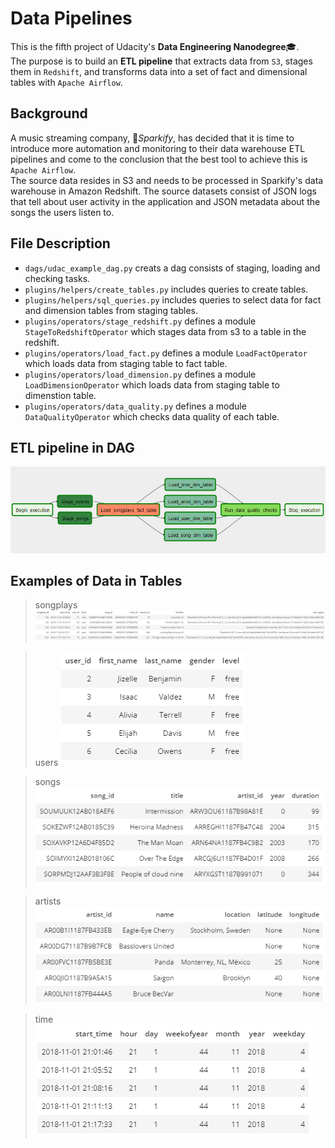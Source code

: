 # Data Pipelines
This is the fifth project of Udacity's **Data Engineering Nanodegree**:mortar_board:.  
The purpose is to build an **ETL pipeline** that extracts data from `S3`, stages them in `Redshift`, and transforms data into a set of fact and dimensional tables with `Apache Airflow`.

## Background
A music streaming company, :musical_note:*Sparkify*, has decided that it is time to introduce more automation and monitoring to their data warehouse ETL pipelines and come to the conclusion that the best tool to achieve this is `Apache Airflow`.  
The source data resides in S3 and needs to be processed in Sparkify's data warehouse in Amazon Redshift. The source datasets consist of JSON logs that tell about user activity in the application and JSON metadata about the songs the users listen to.

## File Description
- `dags/udac_example_dag.py` creats a dag consists of staging, loading and checking tasks.
- `plugins/helpers/create_tables.py` includes queries to create tables.
- `plugins/helpers/sql_queries.py` includes queries to select data for fact and dimension tables from staging tables.
- `plugins/operators/stage_redshift.py` defines a module `StageToRedshiftOperator` which stages data from s3 to a table in the redshift.
- `plugins/operators/load_fact.py` defines a module `LoadFactOperator` which loads data from staging table to fact table.
- `plugins/operators/load_dimension.py` defines a module `LoadDimensionOperator` which loads data from staging table to dimenstion table.
- `plugins/operators/data_quality.py` defines a module `DataQualityOperator` which checks data quality of each table.

## ETL pipeline in DAG
![dag](/images/dag.png)

## Examples of Data in Tables
> songplays
![songplays](/images/songplays.PNG)
   
> users
![users](/images/users.PNG)
   
> songs
![songs](/images/songs.PNG)

> artists
![artists](/images/artists.PNG)
  
> time
![time](/images/time.PNG)
